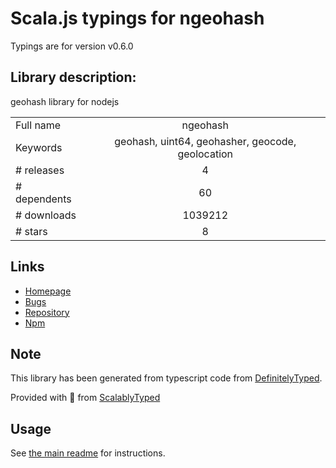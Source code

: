 
# Scala.js typings for ngeohash

Typings are for version v0.6.0

## Library description:
geohash library for nodejs

|                    |                 |
| ------------------ | :-------------: |
| Full name          | ngeohash |
| Keywords           | geohash, uint64, geohasher, geocode, geolocation |
| # releases         | 4 |
| # dependents       | 60 |
| # downloads        | 1039212 |
| # stars            | 8 |

## Links
- [Homepage](https://github.com/sunng87/node-geohash#readme)
- [Bugs](https://github.com/sunng87/node-geohash/issues)
- [Repository](https://github.com/sunng87/node-geohash)
- [Npm](https://www.npmjs.com/package/ngeohash)
    


## Note
This library has been generated from typescript code from [DefinitelyTyped](https://definitelytyped.org).

Provided with :purple_heart: from [ScalablyTyped](https://github.com/oyvindberg/ScalablyTyped)

## Usage
See [the main readme](../../readme.md) for instructions.


